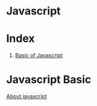 # Javascript

# Index

1. [Basic of Javascript](#javascript-basic)

# Javascript Basic

[About javascript](https://github.com/Axhutoxh/javascript/blob/main/study/README.md)
